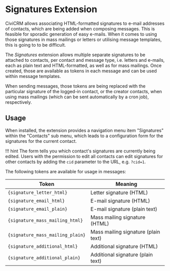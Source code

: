 # Signatures Extension

CiviCRM allows associating HTML-formatted signatures to e-mail addresses of
contacts, which are being added when composing messages. This is feasible for
sporadic generation of easy e-mails. When it comes to using those signatures in
mass mailings or letters or utilising message templates, this is going to to be
difficult.

The *Signatures* extension allows multiple separate signatures to be attached to
contacts, per contact and message type, i.e. letters and e-mails, each as plain
text and HTML-formatted, as well as for mass mailings. Once created, those are
available as tokens in each message and can be used within message templates.

When sending messages, those tokens are being replaced with the particular
signature of the logged-in contact, or the creator contacts, when using mass
mailings (which can be sent automatically by a cron job), respectively.

## Usage

When installed, the extension provides a navigation menu item "Signatures"
within the "Contacts" sub menu, which leads to a configuration form for the
signatures for the current contact.

!!! hint
    The form tells you which contact's signatures are currently being edited.
    Users with the permission to edit all contacts can edit signatures for other
    contacts by adding the `cid` parameter to the URL, e.g. `?cid=1`.

The following tokens are available for usage in messages:

| Token                            | Meaning                             |
|----------------------------------|-------------------------------------|
| `{signature_letter_html}`        | Letter signature (HTML)             |
| `{signature_email_html}`         | E-mail signature (HTML)             |
| `{signature_email_plain}`        | E-mail signature (plain text)       |
| `{signature_mass_mailing_html}`  | Mass mailing signature (HTML)       |
| `{signature_mass_mailing_plain}` | Mass mailing signature (plain text) |
| `{signature_additional_html}`    | Additional signature (HTML)         |
| `{signature_additional_plain}`   | Additional signature (plain text)   |
